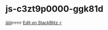 # js-c3zt9p0000-ggk81d
jjjjjjrrrrrr
[Edit on StackBlitz ⚡️](https://local.stackblitz.com:3000/edit/js-c3zt9p0000-ggk81d)